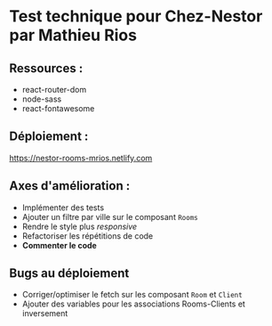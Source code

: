 # Test technique pour Chez-Nestor par Mathieu Rios

## Ressources :

- react-router-dom
- node-sass
- react-fontawesome

## Déploiement :

https://nestor-rooms-mrios.netlify.com

## Axes d'amélioration :

- Implémenter des tests
- Ajouter un filtre par ville sur le composant `Rooms`
- Rendre le style plus _responsive_
- Refactoriser les répétitions de code
- **Commenter le code**

## Bugs au déploiement
- Corriger/optimiser le fetch sur les composant `Room` et `Client`
- Ajouter des variables pour les associations Rooms-Clients et inversement


